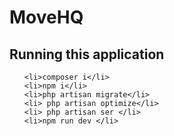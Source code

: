 # MoveHQ
<h2>Running this application</h2>

<ul>

```
<li>composer i</li>
<li>npm i</li>
<li>php artisan migrate</li>
<li> php artisan optimize</li>
<li> php artisan ser </li>
<li>npm run dev </li>
```